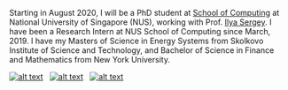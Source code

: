 

Starting in August 2020, I will be a PhD student at [School of Computing](https://www.comp.nus.edu.sg/) at National University of Singapore (NUS), working with Prof. [Ilya Sergey](https://ilyasergey.net/). I have been a Research Intern at NUS School of Computing since March, 2019. I have my Masters of Science in Energy Systems from Skolkovo Institute of Science and Technology, and Bachelor of Science in Finance and Mathematics from New York University.


[![alt text][1.1]][1] &nbsp; [![alt text][1.2]][2] &nbsp; [![alt text][1.3]][3]

<br />

[1.1]: https://img.icons8.com/material-outlined/30/000000/send.png

[1.2]: https://img.icons8.com/ios-glyphs/30/000000/twitter.png
[1.3]: https://img.icons8.com/ios-filled/30/000000/github.png

[1]: mailto:yunjeong.lee@acm.org
[2]: http://www.twitter.com/lyunjeong
[3]: https://github.com/yunjeong-lee
